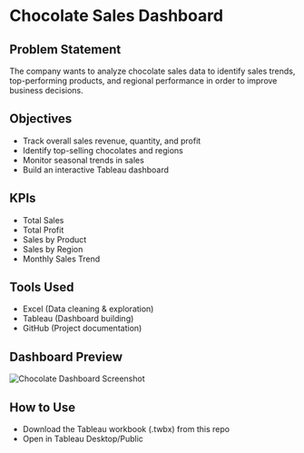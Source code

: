 #  Chocolate Sales Dashboard

##  Problem Statement
The company wants to analyze chocolate sales data to identify sales trends, 
top-performing products, and regional performance in order to improve 
business decisions.

##  Objectives
- Track overall sales revenue, quantity, and profit
- Identify top-selling chocolates and regions
- Monitor seasonal trends in sales
- Build an interactive Tableau dashboard

##  KPIs
- Total Sales
- Total Profit
- Sales by Product
- Sales by Region
- Monthly Sales Trend

##  Tools Used
- Excel (Data cleaning & exploration)
- Tableau (Dashboard building)
- GitHub (Project documentation)

##  Dashboard Preview
![Chocolate Dashboard Screenshot](path_to_image.png)

##  How to Use
- Download the Tableau workbook (.twbx) from this repo
- Open in Tableau Desktop/Public
